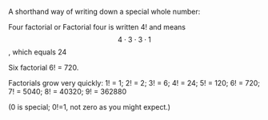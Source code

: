 A shorthand way of writing down a special whole number:

Four factorial or Factorial four is written 4! and means
$$4\cdot 3\cdot 3\cdot 1$$, which equals 24

Six factorial 6! = 720.

Factorials grow very quickly: 1! = 1; 2! = 2; 3! = 6; 4! = 24; 5! = 120;
6! = 720; 7! = 5040; 8! = 40320; 9! = 362880

(0 is special; 0!=1, not zero as you might expect.)
